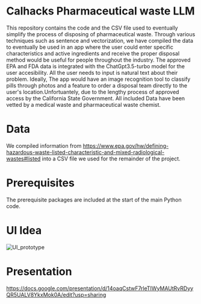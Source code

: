 # Calhacks Pharmaceutical waste LLM 
This repository contains the code and the CSV file used to eventually simplify the process of disposing of pharmaceutical waste. Through various techniques such as sentence and vectorization, we have compiled the data to eventually be used in an app where the user could enter specific characteristics and active ingredients and receive the proper disposal method would be useful for people throughout the industry. The approved EPA and FDA data is integrated with the ChatGpt3.5-turbo model for the user accesibility. All the user needs to input is natural text about their problem. Ideally, The app would have an image recognition tool to classify pills through photos and a feature to order a disposal team directly to the user's location.Unfortuantely, due to the lengthy process of approved access by the California State Government. All included Data have been vetted by a medical waste and pharmaceutical waste chemist.  

# Data
We compiled information from https://www.epa.gov/hw/defining-hazardous-waste-listed-characteristic-and-mixed-radiological-wastes#listed into a CSV file we used for the remainder of the project. 
# Prerequisites 
The prerequisite packages are included at the start of the main Python code.
# UI Idea 
![UI_prototype](https://github.com/jahaniskhan/Calhacks/IMG_8325.png)
# Presentation 
https://docs.google.com/presentation/d/14oaqCstwF7rleTIWyMAUtRvRDyyQR5UALV8YkxMok0A/edit?usp=sharing



